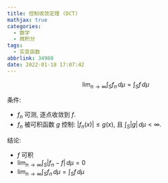 ```yaml
---
title: 控制收敛定理 (DCT)
mathjax: true
categories:
  - 数学
  - 微积分
tags:
  - 实变函数
abbrlink: 34980
date: 2022-01-18 17:07:42
---
```

$$\lim_{n\to\infty}\int_S f_n \,d\mu=\int_S f\,d\mu$$

<!--more-->

条件: 

- $f_n$ 可测, 逐点收敛到 $f$. 
- $f_n$ 被可积函数 $g$ 控制: $|f_n(x)|\leq g(x)$, 且 $\int_S|g|\,d\mu<\infty.$

结论:

- $f$ 可积
- $\lim_{n\to\infty}\int_S|f_n-f|\,d\mu=0$
- $\lim_{n\to\infty}\int_S f_n \,d\mu=\int_S f\,d\mu$